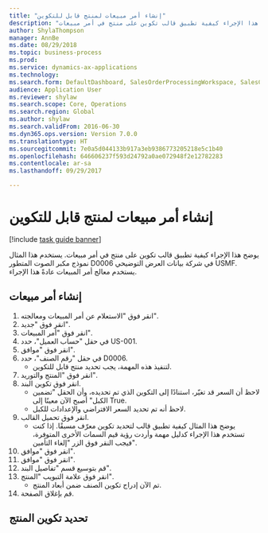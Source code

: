 ```yaml
--- 
title: "إنشاء أمر مبيعات لمنتج قابل للتكوين"
description: "يوضح هذا الإجراء كيفية تطبيق قالب تكوين على منتج في أمر مبيعات."
author: ShylaThompson
manager: AnnBe
ms.date: 08/29/2018
ms.topic: business-process
ms.prod: 
ms.service: dynamics-ax-applications
ms.technology: 
ms.search.form: DefaultDashboard, SalesOrderProcessingWorkspace, SalesCreateOrder, SalesTable, PCRuntimeConfigurator, PCTemplateConfigurationSelection
audience: Application User
ms.reviewer: shylaw
ms.search.scope: Core, Operations
ms.search.region: Global
ms.author: shylaw
ms.search.validFrom: 2016-06-30
ms.dyn365.ops.version: Version 7.0.0
ms.translationtype: HT
ms.sourcegitcommit: 7e0a5d044133b917a3eb9386773205218e5c1b40
ms.openlocfilehash: 646606237f593d24792a0ae072948f2e12782283
ms.contentlocale: ar-sa
ms.lasthandoff: 09/29/2017

---
```

# <a name="create-a-sales-order-for-a-configurable-product"></a>إنشاء أمر مبيعات لمنتج قابل للتكوين

[!include [task guide banner](../../includes/task-guide-banner.md)]

يوضح هذا الإجراء كيفية تطبيق قالب تكوين على منتج في أمر مبيعات. يستخدم هذا المثال نموذج مكبر الصوت المتطور D0006 في شركة بيانات العرض التوضيحي USMF. يستخدم معالج أمر المبيعات عادةً هذا الإجراء.


## <a name="create-a-sales-order"></a>إنشاء أمر مبيعات
1. انقر فوق "الاستعلام عن أمر المبيعات ومعالجته‬".
2. انقر فوق "جديد".
3. انقر فوق "أمر المبيعات".
4. في حقل "حساب العميل"، حدد US-001. 
5. انقر فوق "موافق".
6. في حقل "رقم الصنف"، حدد D0006.
    * لتنفيذ هذه المهمة، يجب تحديد منتج قابل للتكوين.  
7. انقر فوق "المنتج والتوريد".
8. انقر فوق تكوين البند.
    * لاحظ أن السعر قد تغيّر، استنادًا إلى التكوين الذي تم تحديده، وأن الحقل "تضمين الكبل" أصبح الآن معينًا إلى True.  
    * لاحظ أنه تم تحديد السعر الافتراضي والإعدادات للكبل.  
9. انقر فوق تحميل القالب.
    * يوضح هذا المثال كيفية تطبيق قالب لتحديد تكوين معرّف مسبقًا. إذا كنت تستخدم هذا الإجراء كدليل مهمة وأردت رؤية قيم السمات الأخرى المتوفرة، فيجب النقر فوق الزر "إلغاء التأمين".  
10. انقر فوق "موافق".
11. انقر فوق "موافق".
12. قم بتوسيع قسم "تفاصيل البند".
13. انقر فوق علامة التبويب "المنتج".
    * تم الآن إدراج تكوين الصنف ضمن أبعاد المنتج.  
14. قم بإغلاق الصفحة.

## <a name="select-the-product-configuration"></a>تحديد تكوين المنتج



